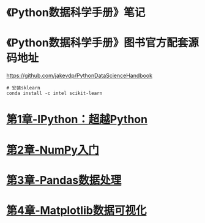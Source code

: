 # 《Python数据科学手册》笔记

# 《Python数据科学手册》图书官方配套源码地址
https://github.com/jakevdp/PythonDataScienceHandbook

```shell
# 安装sklearn
conda install -c intel scikit-learn
```

# [第1章-IPython：超越Python](./chapter1/第1章-IPython：超越Python.ipynb)
# [第2章-NumPy入门](./chapter2/第2章-NumPy入门.ipynb)
# [第3章-Pandas数据处理](./chapter3/第3章-Pandas数据处理.ipynb)
# [第4章-Matplotlib数据可视化](./chapter4/第4章-Matplotlib数据可视化.ipynb)

